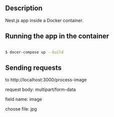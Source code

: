 ## Description

Nest.js app inside a Docker container.


## Running the app in the container

```bash

$ docer-compose up --build

```

## Sending requests

to http://localhost:3000/process-image

request body: multipart/form-data

field name: image

choose file: jpg

